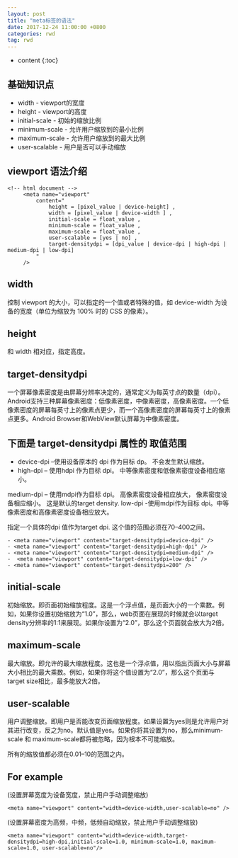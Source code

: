 ```yaml
---
layout: post
title: "meta标签的语法"
date: 2017-12-24 11:00:00 +0800 
categories: rwd
tag: rwd
---
```

* content
{:toc}
## 基础知识点
- width - viewport的宽度
- height - viewport的高度
- initial-scale - 初始的缩放比例
- minimum-scale - 允许用户缩放到的最小比例
- maximum-scale - 允许用户缩放到的最大比例
- user-scalable - 用户是否可以手动缩放
<!-- more -->
## viewport 语法介绍
 
```
<!-- html document -->
     <meta name="viewport"
         content="
             height = [pixel_value | device-height] ,
             width = [pixel_value | device-width ] ,
             initial-scale = float_value ,
             minimum-scale = float_value ,
             maximum-scale = float_value ,
             user-scalable = [yes | no] ,
             target-densitydpi = [dpi_value | device-dpi | high-dpi | medium-dpi | low-dpi]
         "
     />
```

## width
控制 viewport 的大小，可以指定的一个值或者特殊的值，如 device-width 为设备的宽度（单位为缩放为 100% 时的 CSS 的像素）。
## height
和 width 相对应，指定高度。
## target-densitydpi
一个屏幕像素密度是由屏幕分辨率决定的，通常定义为每英寸点的数量（dpi）。Android支持三种屏幕像素密度：低像素密度，中像素密度，高像素密度。一个低像素密度的屏幕每英寸上的像素点更少，而一个高像素密度的屏幕每英寸上的像素点更多。Android Browser和WebView默认屏幕为中像素密度。
## 下面是 target-densitydpi 属性的 取值范围
- device-dpi –使用设备原本的 dpi 作为目标 dp。 不会发生默认缩放。
- high-dpi – 使用hdpi 作为目标 dpi。 中等像素密度和低像素密度设备相应缩小。

medium-dpi – 使用mdpi作为目标 dpi。 高像素密度设备相应放大， 像素密度设备相应缩小。 这是默认的target density. 
low-dpi -使用mdpi作为目标 dpi。中等像素密度和高像素密度设备相应放大。

指定一个具体的dpi 值作为target dpi. 这个值的范围必须在70–400之间。
```
- <meta name="viewport" content="target-densitydpi=device-dpi" />
- <meta name="viewport" content="target-densitydpi=high-dpi" />
- <meta name="viewport" content="target-densitydpi=medium-dpi" />
-  <meta name="viewport" content="target-densitydpi=low-dpi" />
- <meta name="viewport" content="target-densitydpi=200" />
```
## initial-scale
初始缩放。即页面初始缩放程度。这是一个浮点值，是页面大小的一个乘数。例如，如果你设置初始缩放为“1.0”，那么，web页面在展现的时候就会以target density分辨率的1:1来展现。如果你设置为“2.0”，那么这个页面就会放大为2倍。
## maximum-scale
最大缩放。即允许的最大缩放程度。这也是一个浮点值，用以指出页面大小与屏幕大小相比的最大乘数。例如，如果你将这个值设置为“2.0”，那么这个页面与target size相比，最多能放大2倍。

## user-scalable
用户调整缩放。即用户是否能改变页面缩放程度。如果设置为yes则是允许用户对其进行改变，反之为no。默认值是yes。如果你将其设置为no，那么minimum-scale 和 maximum-scale都将被忽略，因为根本不可能缩放。

所有的缩放值都必须在0.01–10的范围之内。
## For example
(设置屏幕宽度为设备宽度，禁止用户手动调整缩放)

```
<meta name="viewport" content="width=device-width,user-scalable=no" />
```
(设置屏幕密度为高频，中频，低频自动缩放，禁止用户手动调整缩放)

```
<meta name="viewport" content="width=device-width,target-densitydpi=high-dpi,initial-scale=1.0, minimum-scale=1.0, maximum-scale=1.0, user-scalable=no"/>
```
